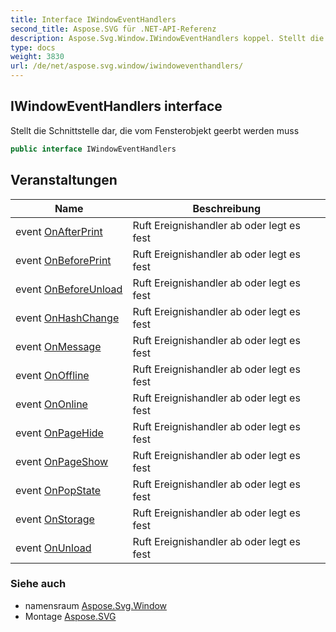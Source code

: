 ```yaml
---
title: Interface IWindowEventHandlers
second_title: Aspose.SVG für .NET-API-Referenz
description: Aspose.Svg.Window.IWindowEventHandlers koppel. Stellt die Schnittstelle dar die vom Fensterobjekt geerbt werden muss
type: docs
weight: 3830
url: /de/net/aspose.svg.window/iwindoweventhandlers/
---
```

## IWindowEventHandlers interface

Stellt die Schnittstelle dar, die vom Fensterobjekt geerbt werden muss

```csharp
public interface IWindowEventHandlers
```

## Veranstaltungen

| Name | Beschreibung |
| --- | --- |
| event [OnAfterPrint](../../aspose.svg.window/iwindoweventhandlers/onafterprint/) | Ruft Ereignishandler ab oder legt es fest |
| event [OnBeforePrint](../../aspose.svg.window/iwindoweventhandlers/onbeforeprint/) | Ruft Ereignishandler ab oder legt es fest |
| event [OnBeforeUnload](../../aspose.svg.window/iwindoweventhandlers/onbeforeunload/) | Ruft Ereignishandler ab oder legt es fest |
| event [OnHashChange](../../aspose.svg.window/iwindoweventhandlers/onhashchange/) | Ruft Ereignishandler ab oder legt es fest |
| event [OnMessage](../../aspose.svg.window/iwindoweventhandlers/onmessage/) | Ruft Ereignishandler ab oder legt es fest |
| event [OnOffline](../../aspose.svg.window/iwindoweventhandlers/onoffline/) | Ruft Ereignishandler ab oder legt es fest |
| event [OnOnline](../../aspose.svg.window/iwindoweventhandlers/ononline/) | Ruft Ereignishandler ab oder legt es fest |
| event [OnPageHide](../../aspose.svg.window/iwindoweventhandlers/onpagehide/) | Ruft Ereignishandler ab oder legt es fest |
| event [OnPageShow](../../aspose.svg.window/iwindoweventhandlers/onpageshow/) | Ruft Ereignishandler ab oder legt es fest |
| event [OnPopState](../../aspose.svg.window/iwindoweventhandlers/onpopstate/) | Ruft Ereignishandler ab oder legt es fest |
| event [OnStorage](../../aspose.svg.window/iwindoweventhandlers/onstorage/) | Ruft Ereignishandler ab oder legt es fest |
| event [OnUnload](../../aspose.svg.window/iwindoweventhandlers/onunload/) | Ruft Ereignishandler ab oder legt es fest |

### Siehe auch

* namensraum [Aspose.Svg.Window](../../aspose.svg.window/)
* Montage [Aspose.SVG](../../)


